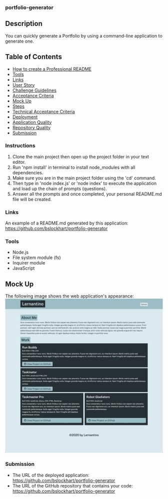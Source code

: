 ### portfolio-generator

## Description
You can quickly generate a Portfolio by using a command-line application to generate one. 

## Table of Contents
* [How to create a Professional README](https://coding-boot-camp.github.io/full-stack/github/professional-readme-guide)
* [Tools](#tools)
* [Links](#links)
* [User Story](#User-Story)
* [Challenge Guidelines](#challenge-guidelines)
* [Acceptance Criteria](#Acceptance-Criteria)
* [Mock Up](#Mock-Up)
* [Steps](#Steps)
* [Technical Acceptance Criteria](#Technical-Acceptance-Criteria)
* [Deployment](#Deployment)
* [Application Quality](#Application-Quality)
* [Repository Quality](#Repository-Quality)
* [Submission](#Submission)

### Instructions
1. Clone the main project then open up the project folder in your text editor.
2. Run 'npm install' in terminal to install node_modules with all dependencies.
3. Make sure you are in the main project folder using the 'cd' command.
4. Then type in 'node index.js' or 'node index' to execute the application and load up the chain of prompts (questions).
5. Answer all the prompts and once completed, your personal README.md file will be created.

### Links
An example of a README.md generated by this application:
https://github.com/bslockhart/portfolio-generator

### Tools
- Node.js
- File system module (fs)
- Inquirer module
- JavaScript

## Mock Up
The following image shows the web application's appearance:
![Mock Up](./assets/images/MockUp.png)

### Submission
* The URL of the deployed application: https://github.com/bslockhart/portfolio-generator
* The URL of the GitHub repository that contains your code: https://github.com/bslockhart/portfolio-generator